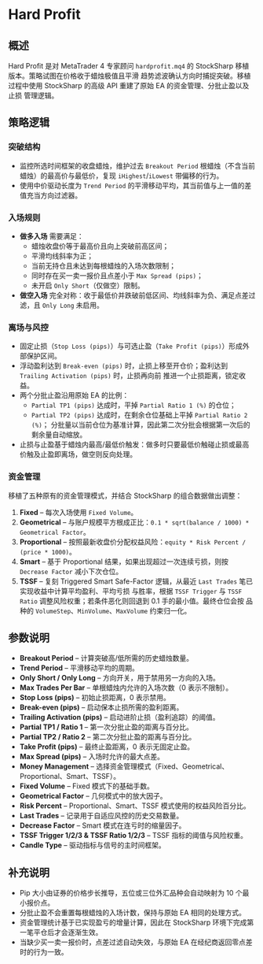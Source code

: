 # Hard Profit

## 概述
Hard Profit 是对 MetaTrader 4 专家顾问 `hardprofit.mq4` 的 StockSharp 移植版本。策略试图在价格收于蜡烛极值且平滑
趋势滤波确认方向时捕捉突破。移植过程中使用 StockSharp 的高级 API 重建了原始 EA 的资金管理、分批止盈以及止损
管理逻辑。

## 策略逻辑
### 突破结构
* 监控所选时间框架的收盘蜡烛，维护过去 `Breakout Period` 根蜡烛（不含当前蜡烛）的最高价与最低价，复现
  `iHighest`/`iLowest` 带偏移的行为。
* 使用中价驱动长度为 `Trend Period` 的平滑移动平均，其当前值与上一值的差值充当方向过滤器。

### 入场规则
* **做多入场** 需要满足：
  * 蜡烛收盘价等于最高价且向上突破前高区间；
  * 平滑均线斜率为正；
  * 当前无持仓且未达到每根蜡烛的入场次数限制；
  * 同时存在买一卖一报价且点差小于 `Max Spread (pips)`；
  * 未开启 `Only Short`（仅做空）限制。
* **做空入场** 完全对称：收于最低价并跌破前低区间、均线斜率为负、满足点差过滤，且 `Only Long` 未启用。

### 离场与风控
* 固定止损（`Stop Loss (pips)`）与可选止盈（`Take Profit (pips)`）形成外部保护区间。
* 浮动盈利达到 `Break-even (pips)` 时，止损上移至开仓价；盈利达到 `Trailing Activation (pips)` 时，止损再向前
  推进一个止损距离，锁定收益。
* 两个分批止盈沿用原始 EA 的比例：
  * `Partial TP1 (pips)` 达成时，平掉 `Partial Ratio 1 (%)` 的仓位；
  * `Partial TP2 (pips)` 达成时，在剩余仓位基础上平掉 `Partial Ratio 2 (%)`；
  分批量以当前仓位为基准计算，因此第二次分批会根据第一次后的剩余量自动缩放。
* 止损与止盈基于蜡烛内最高/最低价触发：做多时只要最低价触碰止损或最高价触及止盈即离场，做空则反向处理。

### 资金管理
移植了五种原有的资金管理模式，并结合 StockSharp 的组合数据做出调整：
1. **Fixed** – 每次入场使用 `Fixed Volume`。
2. **Geometrical** – 与账户规模平方根成正比：`0.1 * sqrt(balance / 1000) * Geometrical Factor`。
3. **Proportional** – 按照最新收盘价分配权益风险：`equity * Risk Percent / (price * 1000)`。
4. **Smart** – 基于 Proportional 结果，如果出现超过一次连续亏损，则按 `Decrease Factor` 减小下次仓位。
5. **TSSF** – 复刻 Triggered Smart Safe-Factor 逻辑，从最近 `Last Trades` 笔已实现收益中计算平均盈利、平均亏损
   与胜率，根据 `TSSF Trigger` 与 `TSSF Ratio` 调整风险权重；若条件恶化则回退到 0.1 手的最小值。最终仓位会按
   品种的 `VolumeStep`、`MinVolume`、`MaxVolume` 约束归一化。

## 参数说明
* **Breakout Period** – 计算突破高/低所需的历史蜡烛数量。
* **Trend Period** – 平滑移动平均的周期。
* **Only Short / Only Long** – 方向开关，用于禁用另一方向的入场。
* **Max Trades Per Bar** – 单根蜡烛内允许的入场次数（0 表示不限制）。
* **Stop Loss (pips)** – 初始止损距离，0 表示禁用。
* **Break-even (pips)** – 启动保本止损所需的盈利距离。
* **Trailing Activation (pips)** – 启动进阶止损（盈利追踪）的阈值。
* **Partial TP1 / Ratio 1** – 第一次分批止盈的距离与百分比。
* **Partial TP2 / Ratio 2** – 第二次分批止盈的距离与百分比。
* **Take Profit (pips)** – 最终止盈距离，0 表示无固定止盈。
* **Max Spread (pips)** – 入场时允许的最大点差。
* **Money Management** – 选择资金管理模式（Fixed、Geometrical、Proportional、Smart、TSSF）。
* **Fixed Volume** – Fixed 模式下的基础手数。
* **Geometrical Factor** – 几何模式中的放大因子。
* **Risk Percent** – Proportional、Smart、TSSF 模式使用的权益风险百分比。
* **Last Trades** – 记录用于自适应风控的历史交易数量。
* **Decrease Factor** – Smart 模式在连亏时的缩量因子。
* **TSSF Trigger 1/2/3 & TSSF Ratio 1/2/3** – TSSF 指标的阈值与风险权重。
* **Candle Type** – 驱动指标与信号的主时间框架。

## 补充说明
* Pip 大小由证券的价格步长推导，五位或三位外汇品种会自动映射为 10 个最小报价点。
* 分批止盈不会重置每根蜡烛的入场计数，保持与原始 EA 相同的处理方式。
* 资金管理统计基于已实现盈亏的增量计算，因此在 StockSharp 环境下完成第一笔平仓后才会逐渐生效。
* 当缺少买一卖一报价时，点差过滤自动失效，与原始 EA 在经纪商返回零点差时的行为一致。

